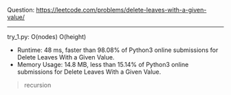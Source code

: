 Question: https://leetcode.com/problems/delete-leaves-with-a-given-value/

---

try_1.py: O(nodes) O(height)

* Runtime: 48 ms, faster than 98.08% of Python3 online submissions for Delete Leaves With a Given Value.
* Memory Usage: 14.8 MB, less than 15.14% of Python3 online submissions for Delete Leaves With a Given Value.

> recursion
